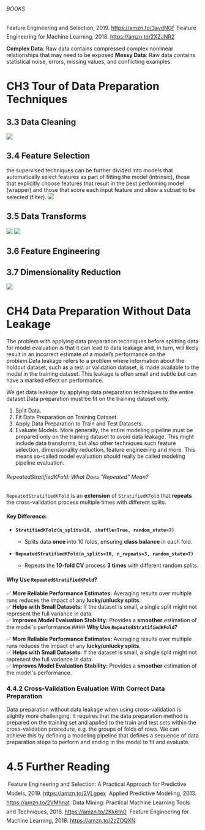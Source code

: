 ###### BOOKS
Feature Engineering and Selection, 2019.
https://amzn.to/3aydNGf
 Feature Engineering for Machine Learning, 2018.
https://amzn.to/2XZJNR2




**Complex Data**: Raw data contains compressed complex nonlinear relationships that may need to be exposed
**Messy Data**: Raw data contains statistical noise, errors, missing values, and conflicting examples.

# CH3 Tour of Data Preparation Techniques


## 3.3 Data Cleaning
![](https://i.imgur.com/XIDcFQI.png)

## 3.4 Feature Selection
the supervised techniques can be further divided into models that automatically select features as part of fitting the model (intrinsic), those that explicitly choose features that result in the best performing model (wrapper) and those that score each input feature and allow a subset to be selected (filter).
![](https://i.imgur.com/iotbyqD.png)


## 3.5 Data Transforms
![](https://i.imgur.com/XdBzHuj.png)
![](https://i.imgur.com/DQxzU41.png)


## 3.6 Feature Engineering
## 3.7 Dimensionality Reduction
![](https://i.imgur.com/2slaumW.png)


# CH4 Data Preparation Without Data Leakage
The problem with applying data preparation techniques before splitting data for model evaluation is that it can lead to data leakage and, in turn, will likely result in an incorrect estimate of a model’s performance on the problem.Data leakage refers to a problem where information about the holdout dataset, such as a test or validation dataset, is made available to the model in the training dataset. This leakage is often small and subtle but can have a marked effect on performance.

We get data leakage by applying data preparation techniques to the entire dataset.Data preparation must be fit on the training dataset only.
1. Split Data.
2. Fit Data Preparation on Training Dataset.
3. Apply Data Preparation to Train and Test Datasets.
4. Evaluate Models.
More generally, the entire modeling pipeline must be prepared only on the training dataset to avoid data leakage. This might include data transforms, but also other techniques such feature selection, dimensionality reduction, feature engineering and more. This means so-called model evaluation should really be called modeling pipeline evaluation.



###### RepeatedStratifiedKFold: What Does "Repeated" Mean?
`RepeatedStratifiedKFold` is an **extension** of `StratifiedKFold` that **repeats** the cross-validation process multiple times with different splits.

#### **Key Difference:**

- **`StratifiedKFold(n_splits=10, shuffle=True, random_state=7)`**
    
    - Splits data **once** into 10 folds, ensuring **class balance** in each fold.
        
- **`RepeatedStratifiedKFold(n_splits=10, n_repeats=3, random_state=7)`**
    
    - Repeats the **10-fold CV** process **3 times** with different random splits.
#### **Why Use `RepeatedStratifiedKFold`?**

✅ **More Reliable Performance Estimates:** Averaging results over multiple runs reduces the impact of any **lucky/unlucky splits**.  
✅ **Helps with Small Datasets:** If the dataset is small, a single split might not represent the full variance in data.  
✅ **Improves Model Evaluation Stability:** Provides a **smoother** estimation of the model's performance.#### **Why Use `RepeatedStratifiedKFold`?**

✅ **More Reliable Performance Estimates:** Averaging results over multiple runs reduces the impact of any **lucky/unlucky splits**.  
✅ **Helps with Small Datasets:** If the dataset is small, a single split might not represent the full variance in data.  
✅ **Improves Model Evaluation Stability:** Provides a **smoother** estimation of the model's performance.


### 4.4.2 Cross-Validation Evaluation With Correct Data Preparation
Data preparation without data leakage when using cross-validation is slightly more challenging. It requires that the data preparation method is prepared on the training set and applied to the train and test sets within the cross-validation procedure, e.g. the groups of folds of rows. We can achieve this by defining a modeling pipeline that defines a sequence of data preparation steps to perform and ending in the model to fit and evaluate.


# 4.5 Further Reading

 Feature Engineering and Selection: A Practical Approach for Predictive Models, 2019.
https://amzn.to/2VLgpex
 Applied Predictive Modeling, 2013.
https://amzn.to/2VMhnat
 Data Mining: Practical Machine Learning Tools and Techniques, 2016.
https://amzn.to/2Kk6tn0
 Feature Engineering for Machine Learning, 2018.
https://amzn.to/2zZOQXN